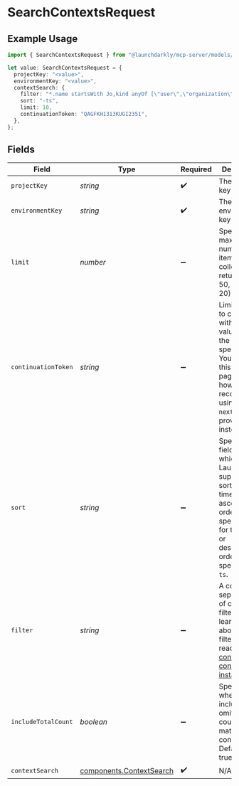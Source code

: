 # SearchContextsRequest

## Example Usage

```typescript
import { SearchContextsRequest } from "@launchdarkly/mcp-server/models/operations";

let value: SearchContextsRequest = {
  projectKey: "<value>",
  environmentKey: "<value>",
  contextSearch: {
    filter: "*.name startsWith Jo,kind anyOf [\"user\",\"organization\"]",
    sort: "-ts",
    limit: 10,
    continuationToken: "QAGFKH1313KUGI2351",
  },
};
```

## Fields

| Field                                                                                                                                                                                                                           | Type                                                                                                                                                                                                                            | Required                                                                                                                                                                                                                        | Description                                                                                                                                                                                                                     |
| ------------------------------------------------------------------------------------------------------------------------------------------------------------------------------------------------------------------------------- | ------------------------------------------------------------------------------------------------------------------------------------------------------------------------------------------------------------------------------- | ------------------------------------------------------------------------------------------------------------------------------------------------------------------------------------------------------------------------------- | ------------------------------------------------------------------------------------------------------------------------------------------------------------------------------------------------------------------------------- |
| `projectKey`                                                                                                                                                                                                                    | *string*                                                                                                                                                                                                                        | :heavy_check_mark:                                                                                                                                                                                                              | The project key                                                                                                                                                                                                                 |
| `environmentKey`                                                                                                                                                                                                                | *string*                                                                                                                                                                                                                        | :heavy_check_mark:                                                                                                                                                                                                              | The environment key                                                                                                                                                                                                             |
| `limit`                                                                                                                                                                                                                         | *number*                                                                                                                                                                                                                        | :heavy_minus_sign:                                                                                                                                                                                                              | Specifies the maximum number of items in the collection to return (max: 50, default: 20)                                                                                                                                        |
| `continuationToken`                                                                                                                                                                                                             | *string*                                                                                                                                                                                                                        | :heavy_minus_sign:                                                                                                                                                                                                              | Limits results to contexts with sort values after the value specified. You can use this for pagination, however, we recommend using the `next` link we provide instead.                                                         |
| `sort`                                                                                                                                                                                                                          | *string*                                                                                                                                                                                                                        | :heavy_minus_sign:                                                                                                                                                                                                              | Specifies a field by which to sort. LaunchDarkly supports sorting by timestamp in ascending order by specifying `ts` for this value, or descending order by specifying `-ts`.                                                   |
| `filter`                                                                                                                                                                                                                        | *string*                                                                                                                                                                                                                        | :heavy_minus_sign:                                                                                                                                                                                                              | A comma-separated list of context filters. To learn more about the filter syntax, read [Filtering contexts and context instances](https://launchdarkly.com/docs/ld-docs/api/contexts#filtering-contexts-and-context-instances). |
| `includeTotalCount`                                                                                                                                                                                                             | *boolean*                                                                                                                                                                                                                       | :heavy_minus_sign:                                                                                                                                                                                                              | Specifies whether to include or omit the total count of matching contexts. Defaults to true.                                                                                                                                    |
| `contextSearch`                                                                                                                                                                                                                 | [components.ContextSearch](../../models/components/contextsearch.md)                                                                                                                                                            | :heavy_check_mark:                                                                                                                                                                                                              | N/A                                                                                                                                                                                                                             |